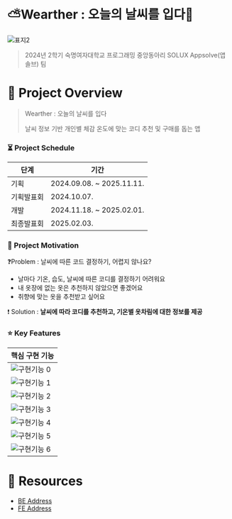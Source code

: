 # ⛅Wearther : 오늘의 날씨를 입다👖

![표지2](https://github.com/user-attachments/assets/bc899287-dfb6-440a-b35b-6172ed549786)
> 2024년 2학기 숙명여자대학교 프로그래밍 중앙동아리 SOLUX Appsolve(앱솔브) 팀

# 📜 Project Overview
> Wearther : 오늘의 날씨를 입다
> 
> 날씨 정보 기반 개인별 체감 온도에 맞는 코디 추천 및 구매를 돕는 앱

### ⏳ Project Schedule
|    단계           | 기간              |
|----------------|------------------------|
| 기획           | 2024.09.08. ~ 2025.11.11.|
| 기획발표회      | 2024.10.07. |
| 개발           | 2024.11.18. ~ 2025.02.01.|
| 최종발표회      | 2025.02.03.|

### 💭 Project Motivation
❓Problem : 날씨에 따른 코드 결정하기, 어렵지 않나요?
- 날마다 기온, 습도, 날씨에 따른 코디를 결정하기 어려워요
- 내 옷장에 없는 옷은 추천하지 않았으면 좋겠어요
- 취향에 맞는 옷을 추천받고 싶어요

❗ Solution : **날씨에 따라 코디를 추천하고, 기온별 옷차림에 대한 정보를 제공**

### ⭐ Key Features
|    핵심 구현 기능      | 
|----------------|
|![구현기능 0](https://github.com/user-attachments/assets/2558c6a2-9b62-4d5b-b547-7510d58aa007)| 
|![구현기능 1](https://github.com/user-attachments/assets/c5d62137-b31b-4b62-a6e3-8b045df52b58)| 
| ![구현기능 2](https://github.com/user-attachments/assets/35f9d869-ffe2-4d65-ae6e-d1dfe7d5e915) |
|![구현기능 3](https://github.com/user-attachments/assets/de7d6f15-2480-4672-a1d5-d9f94c020510) |
|![구현기능 4](https://github.com/user-attachments/assets/d48c4ad9-aae1-40c5-9ff8-77eb507eb288) |
|![구현기능 5](https://github.com/user-attachments/assets/c8d8bbee-ad76-4c5e-a21d-b9f3c270afa0) |
| ![구현기능 6](https://github.com/user-attachments/assets/9504d9bf-3574-4421-b669-a8455267afe6) | 



# 🔗 Resources
- [BE Address](https://github.com/appsolve-solux/wearther_backend)
- [FE Address](https://github.com/appsolve-solux/wearther_frontend)
